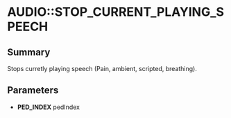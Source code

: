 # AUDIO::STOP_CURRENT_PLAYING_SPEECH

## Summary
Stops curretly playing speech (Pain, ambient, scripted, breathing).

## Parameters
* **PED_INDEX** pedIndex